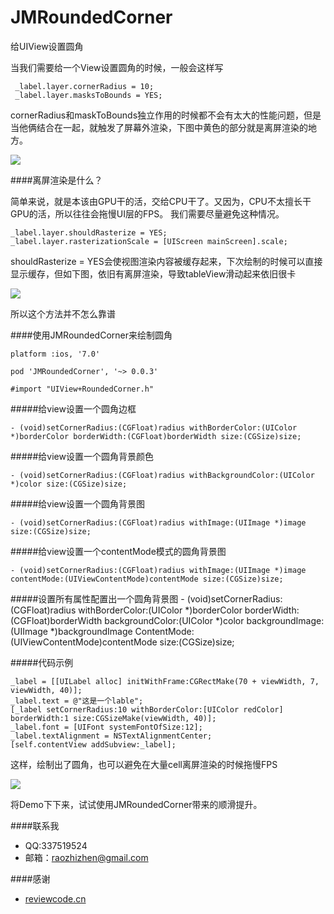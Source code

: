 # JMRoundedCorner
给UIView设置圆角

当我们需要给一个View设置圆角的时候，一般会这样写
	
	 _label.layer.cornerRadius = 10;
  	 _label.layer.masksToBounds = YES;
  	 
cornerRadius和maskToBounds独立作用的时候都不会有太大的性能问题，但是当他俩结合在一起，就触发了屏幕外渲染，下图中黄色的部分就是离屏渲染的地方。

![](https://github.com/raozhizhen/JMRoundedCorner/blob/master/IMG_2582.PNG?raw=true)

####离屏渲染是什么？

简单来说，就是本该由GPU干的活，交给CPU干了。又因为，CPU不太擅长干GPU的活，所以往往会拖慢UI层的FPS。
我们需要尽量避免这种情况。

	_label.layer.shouldRasterize = YES;  
	_label.layer.rasterizationScale = [UIScreen mainScreen].scale;
	
	
shouldRasterize = YES会使视图渲染内容被缓存起来，下次绘制的时候可以直接显示缓存，但如下图，依旧有离屏渲染，导致tableView滑动起来依旧很卡

![](https://github.com/raozhizhen/JMRoundedCorner/blob/master/IMG_2580.PNG?raw=true)

所以这个方法并不怎么靠谱

####使用JMRoundedCorner来绘制圆角


	platform :ios, '7.0'
	
	pod 'JMRoundedCorner', '~> 0.0.3'
	
	#import "UIView+RoundedCorner.h"

	
	
#####给view设置一个圆角边框

	- (void)setCornerRadius:(CGFloat)radius withBorderColor:(UIColor *)borderColor borderWidth:(CGFloat)borderWidth size:(CGSize)size;

#####给view设置一个圆角背景颜色

	- (void)setCornerRadius:(CGFloat)radius withBackgroundColor:(UIColor *)color size:(CGSize)size;

#####给view设置一个圆角背景图

	- (void)setCornerRadius:(CGFloat)radius withImage:(UIImage *)image size:(CGSize)size;

#####给view设置一个contentMode模式的圆角背景图

	- (void)setCornerRadius:(CGFloat)radius withImage:(UIImage *)image contentMode:(UIViewContentMode)contentMode size:(CGSize)size;

#####设置所有属性配置出一个圆角背景图
	- (void)setCornerRadius:(CGFloat)radius withBorderColor:(UIColor *)borderColor borderWidth:(CGFloat)borderWidth backgroundColor:(UIColor *)color backgroundImage:(UIImage *)backgroundImage ContentMode:(UIViewContentMode)contentMode size:(CGSize)size;


#####代码示例

    _label = [[UILabel alloc] initWithFrame:CGRectMake(70 + viewWidth, 7, viewWidth, 40)];
    _label.text = @"这是一个lable";
    [_label setCornerRadius:10 withBorderColor:[UIColor redColor] borderWidth:1 size:CGSizeMake(viewWidth, 40)];
    _label.font = [UIFont systemFontOfSize:12];
    _label.textAlignment = NSTextAlignmentCenter;
    [self.contentView addSubview:_label];

这样，绘制出了圆角，也可以避免在大量cell离屏渲染的时候拖慢FPS

![](https://github.com/raozhizhen/JMRoundedCorner/blob/master/IMG_2581.PNG?raw=true)


将Demo下下来，试试使用JMRoundedCorner带来的顺滑提升。

####联系我

- QQ:337519524
- 邮箱：raozhizhen@gmail.com

####感谢

- [reviewcode.cn](http://www.reviewcode.cn/article.html?reviewId=7)

